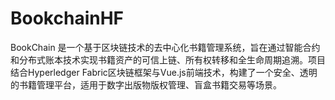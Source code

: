 # BookchainHF
BookChain 是一个基于区块链技术的去中心化书籍管理系统，旨在通过智能合约和分布式账本技术实现书籍资产的可信上链、所有权转移和全生命周期追溯。项目结合Hyperledger Fabric区块链框架与Vue.js前端技术，构建了一个安全、透明的书籍管理平台，适用于数字出版物版权管理、盲盒书籍交易等场景。

